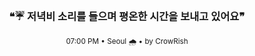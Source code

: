 <div align="center">

<br>

<h3>❝☔ 저녁비 소리를 들으며 평온한 시간을 보내고 있어요❞</h3>

<sub>07:00 PM • Seoul 🌧️ • by CrowRish</sub>

<br>

</div>